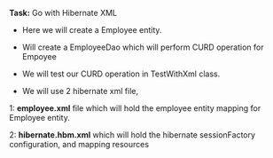 **Task:** Go with Hibernate XML


* Here we will create a Employee entity.
* Will create a EmployeeDao which will perform CURD operation for Empoyee
* We will test our CURD operation in TestWithXml class.


* We will use 2 hibernate xml file,

1: **employee.xml** file which will hold the employee entity mapping for Employee entity.

2: **hibernate.hbm.xml** which will hold the hibernate sessionFactory configuration, and mapping resources 
